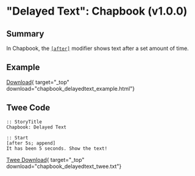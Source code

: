 # "Delayed Text": Chapbook (v1.0.0)

## Summary

In Chapbook, the [`[after]`](https://klembot.github.io/chapbook/guide/modifiers-and-inserts/delayed-text.html) modifier shows text after a set amount of time.

## Example

[Download](chapbook_delayedtext_example.html){ target="_top" download="chapbook_delayedtext_example.html"}

## Twee Code

```twee
:: StoryTitle
Chapbook: Delayed Text

:: Start
[after 5s; append]
It has been 5 seconds. Show the text!

```

[Twee Download](chapbook_delayedtext_twee.txt){ target="_top" download="chapbook_delayedtext_twee.txt"}
